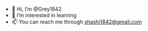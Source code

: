 - 👋 Hi, I’m @Grey1842
- 👀 I’m interested in learning
- 📫 You can reach me through shashi1842@gmail.com
